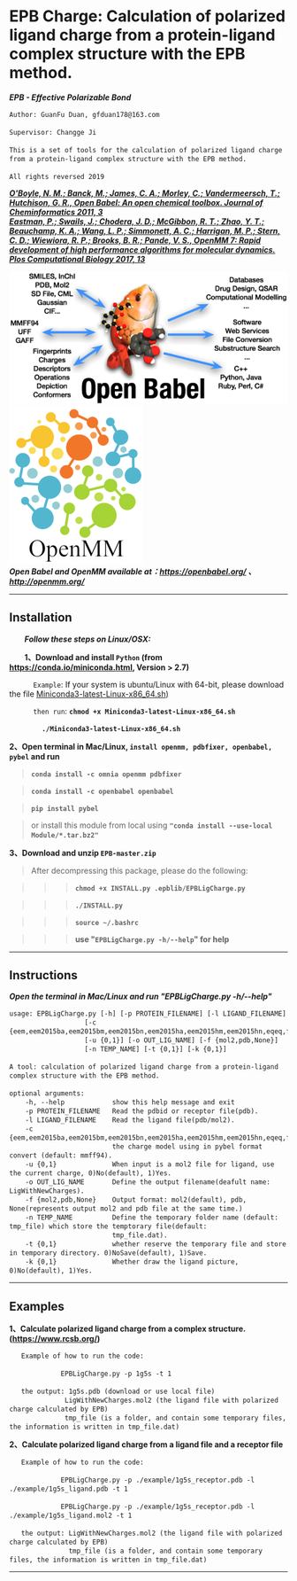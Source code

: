 EPB Charge: Calculation of polarized ligand charge from a protein-ligand complex structure with the EPB method.
================================================================================================================

***EPB - Effective Polarizable Bond***

    Author: GuanFu Duan, gfduan178@163.com

    Supervisor: Changge Ji

    This is a set of tools for the calculation of polarized ligand charge from a protein-ligand complex structure with the EPB method.

    All rights reversed 2019

***[O'Boyle, N. M.; Banck, M.; James, C. A.; Morley, C.; Vandermeersch, T.; Hutchison, G. R., Open Babel: An open chemical toolbox. Journal of Cheminformatics 2011, 3](https://jcheminf.biomedcentral.com/track/pdf/10.1186/1758-2946-3-33)  
    [Eastman, P.; Swails, J.; Chodera, J. D.; McGibbon, R. T.; Zhao, Y. T.; Beauchamp, K. A.; Wang, L. P.; Simmonett, A. C.; Harrigan, M. P.; Stern, C. D.; Wiewiora, R. P.; Brooks, B. R.; Pande, V. S., OpenMM 7: Rapid development of high performance algorithms for molecular dynamics. Plos Computational Biology 2017, 13](https://journals.plos.org/ploscompbiol/article/file?id=10.1371/journal.pcbi.1005659&type=printable)***

![](https://raw.githubusercontent.com/Xundrug/EPB/master/package/epblib/openbabel.gif)
![](https://raw.githubusercontent.com/Xundrug/EPB/master/package/epblib/openmm.png)      
***Open Babel and OpenMM available at：https://openbabel.org/ 、http://openmm.org/***

----------------------------------------------------------------------------------------

Installation
------------
&nbsp;&nbsp;&nbsp;&nbsp;&nbsp;&nbsp; ***Follow these steps on Linux/OSX:***  

&nbsp;&nbsp;&nbsp;&nbsp;&nbsp;&nbsp; **1、Download and install ```Python``` (from https://conda.io/miniconda.html, Version > 2.7)**  

&nbsp;&nbsp;&nbsp;&nbsp;&nbsp;&nbsp;&nbsp;&nbsp;&nbsp;&nbsp; ```Example```: If your system is ubuntu/Linux with 64-bit, please download the file [Miniconda3-latest-Linux-x86_64.sh](https://repo.anaconda.com/miniconda/Miniconda3-latest-Linux-x86_64.sh))  

&nbsp;&nbsp;&nbsp;&nbsp;&nbsp;&nbsp;&nbsp;&nbsp;&nbsp;&nbsp; ```then run```: **```chmod +x Miniconda3-latest-Linux-x86_64.sh```**

&nbsp;&nbsp;&nbsp;&nbsp;&nbsp;&nbsp;&nbsp;&nbsp;&nbsp;&nbsp;&nbsp;&nbsp;&nbsp;&nbsp; **```./Miniconda3-latest-Linux-x86_64.sh```**   
  
**2、Open terminal in Mac/Linux, ```install openmm, pdbfixer, openbabel, pybel``` and run**  

>**```conda install -c omnia openmm pdbfixer```**  

>**```conda install -c openbabel openbabel```**  

>**```pip install pybel```**  
  
>or install this module from local using **```"conda install --use-local Module/*.tar.bz2"```**
  
**3、Download and unzip ```EPB-master.zip```**  

>After decompressing this package, please do the following:

>>>**```chmod +x INSTALL.py .epblib/EPBLigCharge.py```**    

>>>**```./INSTALL.py```**  

>>>**```source ~/.bashrc```**  

>>>**use "```EPBLigCharge.py -h/--help```" for help**
       

------------------------------------------------------

Instructions
---------
***Open the terminal in Mac/Linux and run "EPBLigCharge.py -h/--help"***

    usage: EPBLigCharge.py [-h] [-p PROTEIN_FILENAME] [-l LIGAND_FILENAME]
                       [-c {eem,eem2015ba,eem2015bm,eem2015bn,eem2015ha,eem2015hm,eem2015hn,eqeq,fromfile,gasteiger,mmff94...}]
                       [-u {0,1}] [-o OUT_LIG_NAME] [-f {mol2,pdb,None}]
                       [-n TEMP_NAME] [-t {0,1}] [-k {0,1}]

    A tool: calculation of polarized ligand charge from a protein-ligand complex structure with the EPB method.

    optional arguments:
        -h, --help            show this help message and exit
        -p PROTEIN_FILENAME   Read the pdbid or receptor file(pdb).
        -l LIGAND_FILENAME    Read the ligand file(pdb/mol2).
        -c {eem,eem2015ba,eem2015bm,eem2015bn,eem2015ha,eem2015hm,eem2015hn,eqeq,fromfile,gasteiger,mmff94,none,qeq,qtpie}
                              the charge model using in pybel format convert (default: mmff94).
        -u {0,1}              When input is a mol2 file for ligand, use the current charge, 0)No(default), 1)Yes.
        -o OUT_LIG_NAME       Define the output filename(deafult name: LigWithNewCharges).
        -f {mol2,pdb,None}    Output format: mol2(default), pdb, None(represents output mol2 and pdb file at the same time.)
        -n TEMP_NAME          Define the temporary folder name (default: tmp_file) which store the temptorary file(default:
                              tmp_file.dat).
        -t {0,1}              whether reserve the temporary file and store in temporary directory. 0)NoSave(default), 1)Save.
        -k {0,1}              Whether draw the ligand picture, 0)No(default), 1)Yes.

-----------------------------------------------------------------------------------------------------------------------------

Examples
--------

**1、Calculate polarized ligand charge from a complex structure. (https://www.rcsb.org/)**  
       
       Example of how to run the code:
       
                 EPBLigCharge.py -p 1g5s -t 1

       the output: 1g5s.pdb (download or use local file)
                  LigWithNewCharges.mol2 (the ligand file with polarized charge calculated by EPB)
                  tmp_file (is a folder, and contain some temporary files, the information is written in tmp_file.dat)
                  
**2、Calculate polarized ligand charge from a ligand file and a receptor file**
       
       Example of how to run the code:
       
                 EPBLigCharge.py -p ./example/1g5s_receptor.pdb -l ./example/1g5s_ligand.pdb -t 1
            
                 EPBLigCharge.py -p ./example/1g5s_receptor.pdb -l ./example/1g5s_ligand.mol2 -t 1
       
       the output: LigWithNewCharges.mol2 (the ligand file with polarized charge calculated by EPB)
                   tmp_file (is a folder, and contain some temporary files, the information is written in tmp_file.dat)

-----------------------------------------------------------------------------------------------------------------------------

